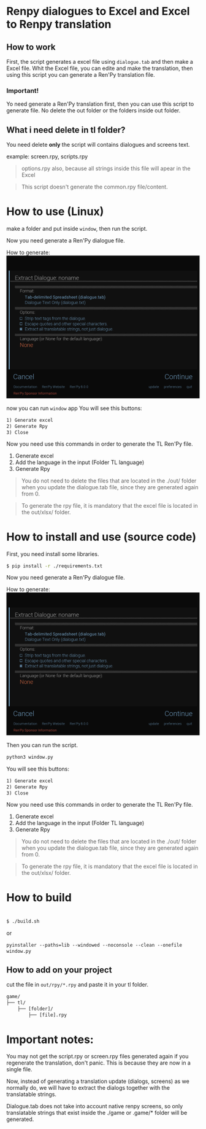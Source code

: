 # Renpy dialogues to Excel and Excel to Renpy translation

## How to work

First, the script generates a excel file using `dialogue.tab` and then make a Excel file.
Whit the Excel file, you can edite and make the translation, then using this script you can 
generate a Ren'Py translation file.

### Important!

Yo need generate a Ren'Py translation first, then you can use this script to generate file.
No delete the out folder or the folders inside out folder.

## What i need delete in tl folder?

You need delete **only** the script will contains dialogues and screens text. 

example: screen.rpy, scripts.rpy

> options.rpy also, because all strings inside this file will apear in the Excel

> This script doesn't generate the common.rpy file/content.

# How to use (Linux)

make a folder and put inside `window`, then run the script.

Now you need generate a Ren'Py dialogue file.

How to generate:
![](./screenshots/01.png)


now you can run `window` app
You will see this buttons:

```
1) Generate excel
2) Generate Rpy
3) Close
```

Now you need use this commands in order to generate the TL Ren'Py file.

1) Generate excel
3) Add the language in the input (Folder TL language)
4) Generate Rpy

> You do not need to delete the files that are located in the ./out/ folder when you update the dialogue.tab file, since they are generated again from 0.


> To generate the rpy file, it is mandatory that the excel file is located in the out/xlsx/ folder.


# How to install and use (source code)

First, you need install some libraries.

```bash
$ pip install -r ./requirements.txt
```
Now you need generate a Ren'Py dialogue file.

How to generate:
![](./screenshots/01.png)


Then you can run the script.

```python
python3 window.py
```

You will see this buttons:

```
1) Generate excel
2) Generate Rpy
3) Close
```

Now you need use this commands in order to generate the TL Ren'Py file.

1) Generate excel
3) Add the language in the input (Folder TL language)
4) Generate Rpy

> You do not need to delete the files that are located in the ./out/ folder when you update the dialogue.tab file, since they are generated again from 0.


> To generate the rpy file, it is mandatory that the excel file is located in the out/xlsx/ folder.

# How to build

```bash

$ ./build.sh

```

or 

```
pyinstaller --paths=lib --windowed --noconsole --clean --onefile window.py
```


## How to add on your project

cut the file in `out/rpy/*.rpy` and paste it in your tl folder.
```
game/
├── tl/
    ├── [folder]/
        ├── [file].rpy

```


# Important notes:

You may not get the script.rpy or screen.rpy files generated again if you regenerate the translation, don't panic. This is because they are now in a single file.

Now, instead of generating a translation update (dialogs, screens) as we normally do, we will have to extract the dialogs together with the translatable strings.

Dialogue.tab does not take into account native renpy screens, so only translatable strings that exist inside the ./game or .game/* folder will be generated.
